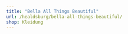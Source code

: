 ```yaml
---
title: "Bella All Things Beautiful"
url: /healdsburg/bella-all-things-beautiful/
shop: Kleidung
---
```


